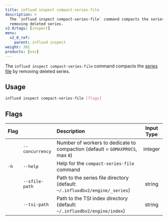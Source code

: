 ```yaml
---
title: influxd inspect compact-series-file
description: >
  The `influxd inspect compact-series-file` command compacts the series file by
  removing deleted series.
v2.0/tags: [inspect]
menu:
  v2_0_ref:
    parent: influxd inspect
weight: 301
products: [oss]
---
```


The `influxd inspect compact-series-file` command compacts the [series file](/v2.0/reference/glossary/#series-file)
by removing deleted series.

## Usage
```sh
influxd inspect compact-series-file [flags]
```

## Flags
| Flag |                | Description                                                                   | Input Type |
|:---- |:---            |:-----------                                                                   |:----------:|
|      |`--concurrency` | Number of workers to dedicate to compaction (default = `GOMAXPROCS`, max `8`) | integer    |
| `-h` | `--help`       | Help for the `compact-series-file` command                                    |            |
|      | `--sfile-path` | Path to the series file directory (default: `~/.influxdbv2/engine/_series`)   | string     |
|      | `--tsi-path`   | Path to the TSI index directory (default: `~/.influxdbv2/engine/index`)       | string     |
